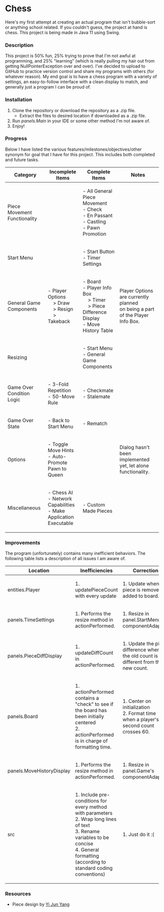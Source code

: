 # Chess
Here's my first attempt at creating an actual program that isn't bubble-sort or anything school related. If you couldn't guess, the project at hand is chess. This project is being made in Java 11 using Swing.

### Description
This project is 50% fun, 25% trying to prove that I'm not awful at programming, and 25% "learning" (which is really pulling my hair out from getting NullPointerException over and over). I've decided to upload to GitHub to practice version control and share my programs with others (for whatever reason). My end goal is to have a chess program with a variety of settings, an easy-to-follow interface with a clean display to match, and generally just a program I can be proud of.

### Installation
1. Clone the repository or download the repository as a .zip file.
   * Extract the files to desired location if downloaded as a .zip file.
2. Run *panels.Main* in your IDE or some other method I'm not aware of.
3. Enjoy!

### Progress
Below I have listed the various features/milestones/objectives/other synonym for goal that I have for this project. This includes both completed and future tasks.

<!-- If the tables looks extra surprisingly ugly, view it with "no wrap" instead of "soft wrap" -->

| Category                     | Incomplete Items                                                                                                                         | Complete Items                                                                                                                                             | Notes                                                                                      |
| ---------------------------- | ---------------------------------------------------------------------------------------------------------------------------------------- | ---------------------------------------------------------------------------------------------------------------------------------------------------------- | ------------------------------------------------------------------------------------------ |
| Piece Movement Functionality |                                                                                                                                          | <p> - All General Piece Movement<br> - Check<br> - En Passant<br> - Castling<br> - Pawn Promotion </p>                                                     |                                                                                            |
| Start Menu                   |                                                                                                                                          | <p> - Start Button<br> - Timer Settings </p>                                                                                                               |                                                                                            |
| General Game Components      | <p> - Player Options<br> &nbsp;&nbsp;&nbsp;&nbsp;> Draw<br> &nbsp;&nbsp;&nbsp;&nbsp;> Resign<br> &nbsp;&nbsp;&nbsp;&nbsp;> Takeback </p> | <p> - Board<br> - Player Info Box<br> &nbsp;&nbsp;&nbsp;&nbsp;> Timer<br> &nbsp;&nbsp;&nbsp;&nbsp;> Piece Difference Display<br> - Move History Table </p> | <p> Player Options are currently planned <br> on being a part of the Player Info Box. </p> |
| Resizing                     |                                                                                                                                          | <p> - Start Menu<br> - General Game Components </p>                                                                                                        |                                                                                            |
| Game Over Condition Logic    | <p> - 3-Fold Repetition<br> - 50-Move Rule </p>                                                                                          | <p> - Checkmate<br> - Stalemate </p>                                                                                                                       |                                                                                            |
| Game Over State              | <p> - Back to Start Menu </p>                                                                                                            | <p> - Rematch </p>                                                                                                                                         |                                                                                            |
| Options                      | <p> - Toggle Move Hints<br> - Auto-Promote Pawn to Queen </p>                                                                            |                                                                                                                                                            | <p> Dialog hasn't been implemented yet, let alone functionality. </p>                      |
| Miscellaneous                | <p> - Chess AI<br> - Network Capabilities<br> - Make Application Executable </p>                                                         | <p> - Custom Made Pieces </p>                                                                                                                              |                                                                                            |

### Improvements
The program (unfortunately) contains many inefficient behaviors. The following table lists a description of all issues I am aware of.

| Location                  | Inefficiencies                                                                                                                                                                                                | Correction                                                                                       | 
| ------------------------- | ------------------------------------------------------------------------------------------------------------------------------------------------------------------------------------------------------------- | ------------------------------------------------------------------------------------------------ |
| entities.Player           | <p> 1. updatePieceCount with every update </p>                                                                                                                                                                | <p> 1. Update when a piece is removed or added to board. </p>                                    |
| panels.TimeSettings       | <p> 1. Performs the resize method in actionPerformed. </p>                                                                                                                                                    | <p> 1. Resize in panel.StartMenu's componentAdapter. </p>                                        |
| panels.PieceDiffDisplay   | <p> 1. updateDiffCount in actionPerformed. </p>                                                                                                                                                               | <p> 1. Update the piece difference when the old count is different from the new count. </p>      |
| panels.Board              | <p> 1. actionPerformed contains a "check" to see if the board has been initially centered<br> 2. actionPerformed is in charge of formatting time. </p>                                                        | <p> 1. Center on initialization<br> 2. Format time when a player's second count crosses 60. </p> |
| panels.MoveHistoryDisplay | <p> 1. Performs the resize method in actionPerformed. </p>                                                                                                                                                    | <p> 1. Resize in panel.Game's componentAdapter. </p>                                             |
| src                       | <p> 1. Include pre-conditions for every method with parameters<br> 2. Wrap long lines of text<br> 3. Rename variables to be concise <br> 4. General formatting (according to standard coding conventions) </p> | <p> 1. Just do it :( </p>                                                                        |

### Resources
* Piece design by [Yi Jun Yang](https://www.instagram.com/y.yang.art/)
